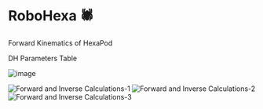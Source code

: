 # RoboHexa 🕷️

Forward Kinematics of HexaPod

DH Parameters Table

![image](https://github.com/Muhyildiz/RoboHexa/assets/96660754/2c80cb24-5b53-441b-9b3e-0e4bd57545e2)


![Forward and Inverse Calculations-1](https://github.com/Muhyildiz/RoboHexa/assets/96660754/453e4927-c92b-4e3d-827c-71e6a0db72c9)
![Forward and Inverse Calculations-2](https://github.com/Muhyildiz/RoboHexa/assets/96660754/d53e607b-03ce-4348-bb15-006dd947e0b2)
![Forward and Inverse Calculations-3](https://github.com/Muhyildiz/RoboHexa/assets/96660754/ad4145d5-f411-4180-b450-038dd61a3337)

